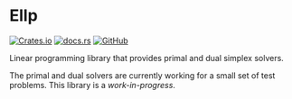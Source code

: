 # Ellp

[![Crates.io](https://img.shields.io/crates/v/ellp)](https://crates.io/crates/ellp)
[![docs.rs](https://img.shields.io/docsrs/ellp)](https://docs.rs/ellp/0.1.0/ellp/)
[![GitHub](https://img.shields.io/github/license/kehlert/ellp)](https://github.com/kehlert/ellp/blob/dev/LICENSE.txt)

Linear programming library that provides primal and dual simplex solvers.



The primal and dual solvers are currently working for a small set of test problems. This library is a *work-in-progress*.
